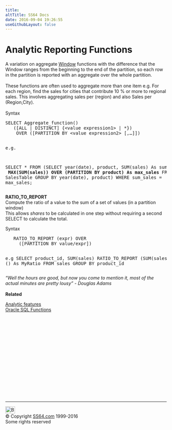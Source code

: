 ```yaml
---
title:
altTitle: SS64 Docs
date: 2016-09-04 19:26:55
useGithubLayout: false
---
```

<!-- #BeginLibraryItem "/Library/head_orasyntax.lbi" --><!-- #EndLibraryItem --><h1>Analytic Reporting Functions</h1> 
<p> A variation on aggregate <a href="syntax-analytic-aggregate.html">Window</a> functions 
  with the difference that the Window ranges from the beginning to the end of 
  the partition, so each row in the partition is reported with an aggregate over 
  the whole partition.<br>
  <br>
  These functions are often used to aggregate more than one item e.g. For each 
  region, find the sales for cities that contribute 10 % or more to regional sales. 
  This involves aggregating sales per (region) and also Sales per (Region,City). 
  <br>
  <br>
  Syntax</p>
<pre>SELECT Aggregate_function() 
   ([ALL | DISTINCT] {&lt;value expression1&gt; | *}) 
    OVER ([PARTITION BY &lt;value expression2&gt; [,…]])

e.g.

SELECT *
FROM (SELECT year(date), product,
             SUM(sales) As sum_sales,
<b>             MAX(SUM(sales)) OVER
                 (PARTITION BY product)
                  As max_sales</b>
      FROM SalesTable
      GROUP BY year(date), product)
WHERE sum_sales = max_sales;</pre>
<p> <b>RATIO_TO_REPORT</b><br>
  Compute the ratio of a value to the sum of a set of values (in a partition window)<br>
  This allows <i>shares</i> to be calculated in one step without requiring a second 
  SELECT to calculate the total.<br>
</p>
<p>Syntax</p>
<pre>   RATIO_TO_REPORT (expr) OVER 
     ([PARTITION BY value/expr])

e.g
SELECT product_id, SUM(sales)
   RATIO_TO_REPORT (SUM(sales)) OVER () As MyRatio
FROM sales
GROUP BY product_id
</pre>
<p> <i class="quote">“Well the hours are good, but now you come to mention it, most of the actual minutes are pretty lousy” - Douglas Adams</i><br>
<br>
<b>Related</b></p>
<p><a href="syntax-analytic.html">Analytic features</a><br>
<a href="syntax-functions.html">Oracle SQL Functions</a></p><!-- #BeginLibraryItem "/Library/foot_ora.lbi" --><p>
<!-- oracle-footer -->
<ins class="adsbygoogle" style="display:inline-block;width:300px;height:250px" data-ad-client="ca-pub-6140977852749469" data-ad-slot="4275490898"></ins>
<script>
(adsbygoogle = window.adsbygoogle || []).push({});
</script></p>
<hr>
<div id="bl" class="footer"><a href="syntax-analytic-reporting.html#"><img src="../images/top.png" width="30" height="22" alt="Back to the Top"></a></div>
<div id="br" class="footer, tagline">© Copyright <a href="../index.html">SS64.com</a> 1999-2016<br>
Some rights reserved</div><!-- #EndLibraryItem -->


